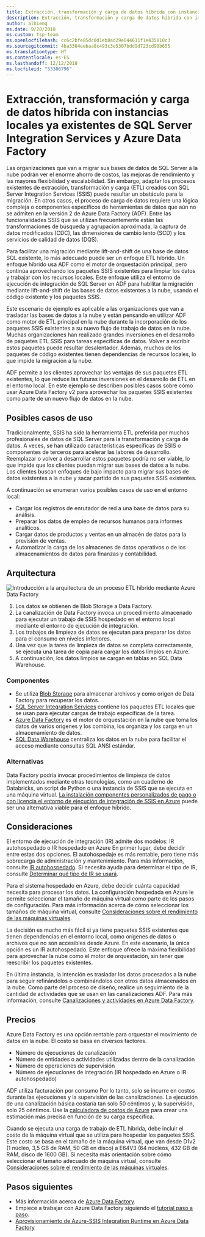 ```yaml
---
title: Extracción, transformación y carga de datos híbrida con instancias locales ya existentes de SQL Server Integration Services y Azure Data Factory
description: Extracción, transformación y carga de datos híbrida con implementaciones locales ya existentes de SQL Server Integration Services (SSIS) y Azure Data Factory
author: alhieng
ms.date: 9/20/2018
ms.custom: tsp-team
ms.openlocfilehash: cc6c2bfe85dc0d1eb8ad29e044611f1e435810c3
ms.sourcegitcommit: 4ba3304eebaa8c493c3e5307bdd9d723cd90b655
ms.translationtype: HT
ms.contentlocale: es-ES
ms.lasthandoff: 12/12/2018
ms.locfileid: "53306796"
---
```

# <a name="hybrid-etl-with-existing-on-premises-ssis-and-azure-data-factory"></a>Extracción, transformación y carga de datos híbrida con instancias locales ya existentes de SQL Server Integration Services y Azure Data Factory

Las organizaciones que van a migrar sus bases de datos de SQL Server a la nube podrán ver el enorme ahorro de costos, las mejoras de rendimiento y las mayores flexibilidad y escalabilidad. Sin embargo, adaptar los procesos existentes de extracción, transformación y carga (ETL) creados con SQL Server Integration Services (SSIS) puede resultar un obstáculo para la migración. En otros casos, el proceso de carga de datos requiere una lógica compleja o componentes específicos de herramientas de datos que aún no se admiten en la versión 2 de Azure Data Factory (ADF). Entre las funcionalidades SSIS que se utilizan frecuentemente están las transformaciones de búsqueda y agrupación aproximada, la captura de datos modificados (CDC), las dimensiones de cambio lento (SCD) y los servicios de calidad de datos (DQS).

Para facilitar una migración mediante lift-and-shift de una base de datos SQL existente, lo más adecuado puede ser un enfoque ETL híbrido. Un enfoque híbrido usa ADF como el motor de orquestación principal, pero continúa aprovechando los paquetes SSIS existentes para limpiar los datos y trabajar con los recursos locales. Este enfoque utiliza el entorno de ejecución de integración de SQL Server en ADF para habilitar la migración mediante lift-and-shift de las bases de datos existentes a la nube, usando el código existente y los paquetes SSIS.

Este escenario de ejemplo es aplicable a las organizaciones que van a trasladar las bases de datos a la nube y están pensando en utilizar ADF como motor de ETL principal en la nube durante la incorporación de los paquetes SSIS existentes a su nuevo flujo de trabajo de datos en la nube. Muchas organizaciones han realizado grandes inversiones en el desarrollo de paquetes ETL SSIS para tareas específicas de datos. Volver a escribir estos paquetes puede resultar desalentador. Además, muchos de los paquetes de código existentes tienen dependencias de recursos locales, lo que impide la migración a la nube.

ADF permite a los clientes aprovechar las ventajas de sus paquetes ETL existentes, lo que reduce las futuras inversiones en el desarrollo de ETL en el entorno local. En este ejemplo se describen posibles casos sobre cómo usar Azure Data Factory v2 para aprovechar los paquetes SSIS existentes como parte de un nuevo flujo de datos en la nube.

## <a name="potential-use-cases"></a>Posibles casos de uso

Tradicionalmente, SSIS ha sido la herramienta ETL preferida por muchos profesionales de datos de SQL Server para la transformación y carga de datos. A veces, se han utilizado características específicas de SSIS o componentes de terceros para acelerar las labores de desarrollo. Reemplazar o volver a desarrollar estos paquetes podría no ser viable, lo que impide que los clientes puedan migrar sus bases de datos a la nube. Los clientes buscan enfoques de bajo impacto para migrar sus bases de datos existentes a la nube y sacar partido de sus paquetes SSIS existentes.

A continuación se enumeran varios posibles casos de uso en el entorno local:

* Cargar los registros de enrutador de red a una base de datos para su análisis.
* Preparar los datos de empleo de recursos humanos para informes analíticos.
* Cargar datos de productos y ventas en un almacén de datos para la previsión de ventas.
* Automatizar la carga de los almacenes de datos operativos o de los almacenamientos de datos para finanzas y contabilidad.

## <a name="architecture"></a>Arquitectura

![Introducción a la arquitectura de un proceso ETL híbrido mediante Azure Data Factory][architecture-diagram]

1. Los datos se obtienen de Blob Storage a Data Factory.
2. La canalización de Data Factory invoca un procedimiento almacenado para ejecutar un trabajo de SSIS hospedado en el entorno local mediante el entorno de ejecución de integración.
3. Los trabajos de limpieza de datos se ejecutan para preparar los datos para el consumo en niveles inferiores.
4. Una vez que la tarea de limpieza de datos se completa correctamente, se ejecuta una tarea de copia para cargar los datos limpios en Azure.
5. A continuación, los datos limpios se cargan en tablas en SQL Data Warehouse.

### <a name="components"></a>Componentes

* Se utiliza [Blob Storage][docs-blob-storage] para almacenar archivos y como origen de Data Factory para recuperar los datos.
* [SQL Server Integration Services][docs-ssis] contiene los paquetes ETL locales que se usan para ejecutar cargas de trabajo específicas de la tarea.
* [Azure Data Factory][docs-data-factory] es el motor de orquestación en la nube que toma los datos de varios orígenes y los combina, los organiza y los carga en un almacenamiento de datos.
* [SQL Data Warehouse][docs-sql-data-warehouse] centraliza los datos en la nube para facilitar el acceso mediante consultas SQL ANSI estándar.

### <a name="alternatives"></a>Alternativas

Data Factory podría invocar procedimientos de limpieza de datos implementados mediante otras tecnologías, como un cuaderno de Databricks, un script de Python o una instancia de SSIS que se ejecuta en una máquina virtual. [La instalación componentes personalizados de pago o con licencia el entorno de ejecución de integración de SSIS en Azure](/azure/data-factory/how-to-develop-azure-ssis-ir-licensed-components) puede ser una alternativa viable para el enfoque híbrido.

## <a name="considerations"></a>Consideraciones

El entorno de ejecución de integración (IR) admite dos modelos: IR autohospedado o IR hospedado en Azure En primer lugar, debe decidir entre estas dos opciones. El autohospedaje es más rentable, pero tiene más sobrecarga de administración y mantenimiento. Para más información, consulte [IR autohospedado](/azure/data-factory/concepts-integration-runtime#self-hosted-integration-runtime). Si necesita ayuda para determinar el tipo de IR, consulte [Determinar qué tipo de IR se usará](/azure/data-factory/concepts-integration-runtime#determining-which-ir-to-use).

Para el sistema hospedado en Azure, debe decidir cuánta capacidad necesita para procesar los datos. La configuración hospedada en Azure le permite seleccionar el tamaño de máquina virtual como parte de los pasos de configuración. Para más información acerca de cómo seleccionar los tamaños de máquina virtual, consulte [Consideraciones sobre el rendimiento de las máquinas virtuales](/azure/cloud-services/cloud-services-sizes-specs#performance-considerations).

La decisión es mucho más fácil si ya tiene paquetes SSIS existentes que tienen dependencias en el entorno local, como orígenes de datos o archivos que no son accesibles desde Azure. En este escenario, la única opción es un IR autohospedado. Este enfoque ofrece la máxima flexibilidad para aprovechar la nube como el motor de orquestación, sin tener que reescribir los paquetes existentes.

En última instancia, la intención es trasladar los datos procesados a la nube para seguir refinándolos o combinándolos con otros datos almacenados en la nube. Como parte del proceso de diseño, realice un seguimiento de la cantidad de actividades que se usan en las canalizaciones ADF. Para más información, consulte [Canalizaciones y actividades en Azure Data Factory](/azure/data-factory/concepts-pipelines-activities).

## <a name="pricing"></a>Precios

Azure Data Factory es una opción rentable para orquestar el movimiento de datos en la nube. El costo se basa en diversos factores.

* Número de ejecuciones de canalización
* Número de entidades o actividades utilizadas dentro de la canalización
* Número de operaciones de supervisión
* Número de ejecuciones de integración (IR hospedado en Azure o IR autohospedado)

ADF utiliza facturación por consumo Por lo tanto, solo se incurre en costos durante las ejecuciones y la supervisión de las canalizaciones. La ejecución de una canalización básica costaría tan solo 50 céntimos y, la supervisión, solo 25 céntimos. Use la [calculadora de costos de Azure](https://azure.microsoft.com/pricing/calculator/) para crear una estimación más precisa en función de su carga específica.

Cuando se ejecuta una carga de trabajo de ETL híbrida, debe incluir el costo de la máquina virtual que se utiliza para hospedar los paquetes SSIS. Este costo se basa en el tamaño de la máquina virtual, que van desde D1v2 (1 núcleo, 3,5 GB de RAM, 50 GB en disco) a E64V3 (64 núcleos, 432 GB de RAM, disco de 1600 GB).  Si necesita más orientación sobre cómo seleccionar el tamaño adecuado de máquina virtual, consulte [Consideraciones sobre el rendimiento de las máquinas virtuales](/azure/cloud-services/cloud-services-sizes-specs#performance-considerations).

## <a name="next-steps"></a>Pasos siguientes

* Más información acerca de [Azure Data Factory](https://azure.microsoft.com/services/data-factory/).
* Empiece a trabajar con Azure Data Factory siguiendo el [tutorial paso a paso](/azure/data-factory/#step-by-step-tutorials).
* [Aprovisionamiento de Azure-SSIS Integration Runtime en Azure Data Factory](/azure/data-factory/tutorial-deploy-ssis-packages-azure)

<!-- links -->
[architecture-diagram]: ./media/architecture-diagram-hybrid-etl-with-adf.png
[small-pricing]: https://azure.com/e/
[medium-pricing]: https://azure.com/e/
[large-pricing]: https://azure.com/e/
[availability]: /azure/architecture/checklist/availability
[resource-groups]: /azure/azure-resource-manager/resource-group-overview
[resiliency]: /azure/architecture/resiliency/
[security]: /azure/security/
[scalability]: /azure/architecture/checklist/scalability
[docs-blob-storage]: /azure/storage/blobs/
[docs-data-factory]: /azure/data-factory/introduction
[docs-resource-groups]: /azure/azure-resource-manager/resource-group-overview
[docs-ssis]: /sql/integration-services/sql-server-integration-services
[docs-sql-data-warehouse]: /azure/sql-data-warehouse/sql-data-warehouse-overview-what-is
